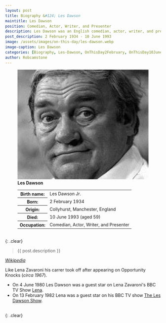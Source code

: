 ```yaml
---
layout: post
title: Biography &#124; Les Dawson
maintitle: Les Dawson
position: Comedian, Actor, Writer, and Presenter
description: Les Dawson was an English comedian, actor, writer, and presenter, who is best remembered for his deadpan style.
post_description: 2 February 1934 - 10 June 1993
image: /assets/images/on-this-day/les-dawson.webp
image-caption: Les Dawson
categories: [Biography, Les-Dawson, OnThisDay2February, OnThisDay10June]
author: Robcamstone
---
```


<figure class="fig1">
<img src="/assets/images/on-this-day/les-dawson.webp" class="full-width">
<figcaption>
<strong>Les Dawson</strong>
</figcaption>
</figure>

<figure class="fig2">
<table>
<tr><th>Birth name:</th><td>Les Dawson Jr.</td></tr>
<tr><th>Born:</th><td>2 February 1934</td></tr>
<tr><th>Origin:</th><td>Collyhurst, Manchester, England</td></tr>
<tr><th>Died:</th><td>10 June 1993 (aged 59)</td></tr>
<tr><th>Occupation:</th><td>Comedian, Actor, Writer, and Presenter</td></tr>
</table>
</figure>

<br />{: .clear}

> {{ post.description }}

<cite><a class="external-link" href="https://en.wikipedia.org/wiki/Les_Dawson">Wikipedia</a></cite>

<p>Like Lena Zavaroni his carrer took off after appearing on Opportunity Knocks (<i>circa 1967</i>).</p>

* On 4 June 1980 Les Dawson was a guest star on Lena Zavaroni's BBC TV Show [Lena](/1980-06-04-lena).
* On 13 February 1982 Lena was a guest star on his BBC TV show [The Les Dawson Show](/1982-02-13-the-les-dawson-show).

<br />{: .clear}
